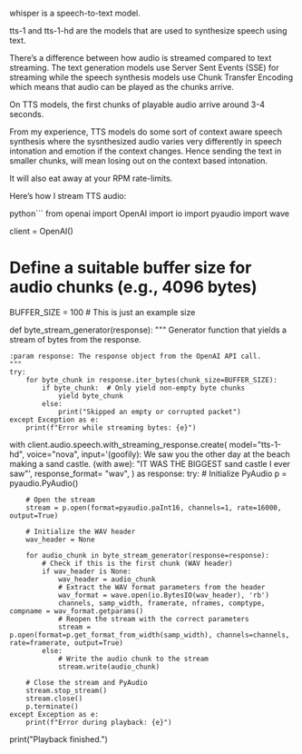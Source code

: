 whisper is a speech-to-text model.

tts-1 and tts-1-hd are the models that are used to synthesize speech using text.

There’s a difference between how audio is streamed compared to text streaming. The text generation models use Server Sent Events (SSE) for streaming while the speech synthesis models use Chunk Transfer Encoding which means that audio can be played as the chunks arrive.

On TTS models, the first chunks of playable audio arrive around 3-4 seconds.

From my experience, TTS models do some sort of context aware speech synthesis where the sysnthesized audio varies very differently in speech intonation and emotion if the context changes. Hence sending the text in smaller chunks, will mean losing out on the context based intonation.

It will also eat away at your RPM rate-limits.

Here’s how I stream TTS audio:

python```
from openai import OpenAI
import io
import pyaudio
import wave

client = OpenAI()

# Define a suitable buffer size for audio chunks (e.g., 4096 bytes)
BUFFER_SIZE = 100  # This is just an example size

def byte_stream_generator(response):
    """
    Generator function that yields a stream of bytes from the response.

    :param response: The response object from the OpenAI API call.
    """
    try:
        for byte_chunk in response.iter_bytes(chunk_size=BUFFER_SIZE):
            if byte_chunk:  # Only yield non-empty byte chunks
                yield byte_chunk
            else:
                print("Skipped an empty or corrupted packet")
    except Exception as e:
        print(f"Error while streaming bytes: {e}")

with client.audio.speech.with_streaming_response.create(
    model="tts-1-hd",
    voice="nova",
    input='(goofily): We saw you the other day at the beach making a sand castle. (with awe): "IT WAS THE BIGGEST sand castle I ever saw"',
    response_format= "wav",
) as response:
    try:
        # Initialize PyAudio
        p = pyaudio.PyAudio()

        # Open the stream
        stream = p.open(format=pyaudio.paInt16, channels=1, rate=16000, output=True)

        # Initialize the WAV header
        wav_header = None

        for audio_chunk in byte_stream_generator(response=response):
            # Check if this is the first chunk (WAV header)
            if wav_header is None:
                wav_header = audio_chunk
                # Extract the WAV format parameters from the header
                wav_format = wave.open(io.BytesIO(wav_header), 'rb')
                channels, samp_width, framerate, nframes, comptype, compname = wav_format.getparams()
                # Reopen the stream with the correct parameters
                stream = p.open(format=p.get_format_from_width(samp_width), channels=channels, rate=framerate, output=True)
            else:
                # Write the audio chunk to the stream
                stream.write(audio_chunk)

        # Close the stream and PyAudio
        stream.stop_stream()
        stream.close()
        p.terminate()
    except Exception as e:
        print(f"Error during playback: {e}")

print("Playback finished.")
```